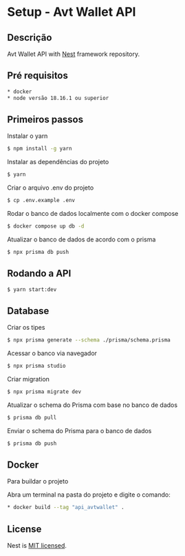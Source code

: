 # Setup - Avt Wallet API

## Descrição

Avt Wallet API with [Nest](https://github.com/nestjs/nest) framework repository.

## Pré requisitos

```bash
* docker
* node versão 18.16.1 ou superior
```

## Primeiros passos

Instalar o yarn

```bash
$ npm install -g yarn
```

Instalar as dependências do projeto

```bash
$ yarn
```

Criar o arquivo .env do projeto

```bash
$ cp .env.example .env
```

Rodar o banco de dados localmente com o docker compose

```bash
$ docker compose up db -d
```

Atualizar o banco de dados de acordo com o prisma

```bash
$ npx prisma db push
```

## Rodando a API

```bash
$ yarn start:dev
```

## Database

Criar os tipes

```bash
$ npx prisma generate --schema ./prisma/schema.prisma
```

Acessar o banco via navegador

```bash
$ npx prisma studio
```

Criar migration

```bash
$ npx prisma migrate dev
```

Atualizar o schema do Prisma com base no banco de dados

```bash
$ prisma db pull
```

Enviar o schema do Prisma para o banco de dados

```bash
$ prisma db push
```

## Docker

Para buildar o projeto

Abra um terminal na pasta do projeto e digite o comando:

```bash
* docker build --tag "api_avtwallet" .
```

## License

Nest is [MIT licensed](LICENSE).
